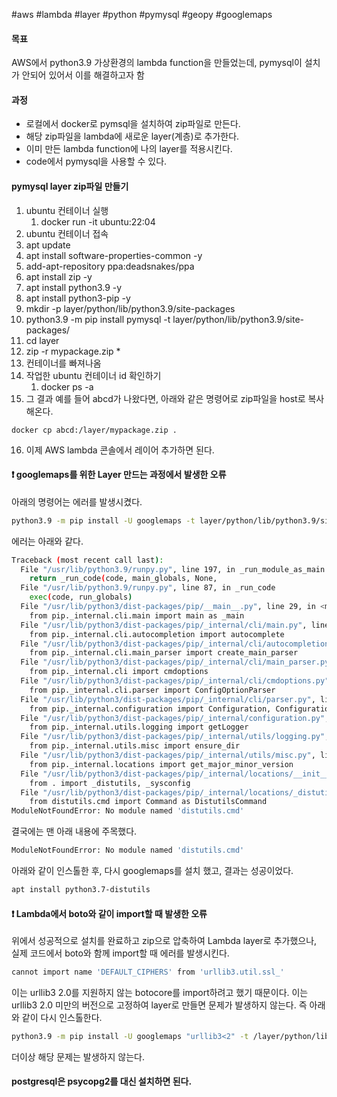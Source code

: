#aws #lambda #layer #python #pymysql #geopy #googlemaps 

#### 목표
AWS에서 python3.9 가상환경의 lambda function을 만들었는데, pymysql이 설치가 안되어 있어서 이를 해결하고자 함

#### 과정
- 로컬에서 docker로 pymsql을 설치하여 zip파일로 만든다.
- 해당 zip파일을 lambda에 새로운 layer(계층)로 추가한다.
- 이미 만든 lambda function에 나의 layer를 적용시킨다.
- code에서 pymysql을 사용할 수 있다.

#### pymysql layer zip파일 만들기
1. ubuntu 컨테이너 실행
	1. docker run -it ubuntu:22:04
2. ubuntu 컨테이너 접속
3. apt update
4. apt install software-properties-common -y
5. add-apt-repository ppa:deadsnakes/ppa
6. apt install zip -y
7. apt install python3.9 -y
8. apt install python3-pip -y
9. mkdir -p layer/python/lib/python3.9/site-packages
10. python3.9 -m pip install pymysql -t layer/python/lib/python3.9/site-packages/
11. cd layer
12. zip -r mypackage.zip *
13. 컨테이너를 빠져나옴
14. 작업한 ubuntu 컨테이너 id 확인하기
	1. docker ps -a
15. 그 결과 예를 들어 abcd가 나왔다면, 아래와 같은 명령어로 zip파일을 host로 복사해온다.
```
docker cp abcd:/layer/mypackage.zip .
```
16. 이제 AWS lambda 콘솔에서 레이어 추가하면 된다.

#### ❗ googlemaps를 위한 Layer 만드는 과정에서 발생한 오류

아래의 명령어는 에러를 발생시켰다.

```sh
python3.9 -m pip install -U googlemaps -t layer/python/lib/python3.9/site-packages/
```

에러는 아래와 같다.

```sh
Traceback (most recent call last):
  File "/usr/lib/python3.9/runpy.py", line 197, in _run_module_as_main
    return _run_code(code, main_globals, None,
  File "/usr/lib/python3.9/runpy.py", line 87, in _run_code
    exec(code, run_globals)
  File "/usr/lib/python3/dist-packages/pip/__main__.py", line 29, in <module>
    from pip._internal.cli.main import main as _main
  File "/usr/lib/python3/dist-packages/pip/_internal/cli/main.py", line 9, in <module>
    from pip._internal.cli.autocompletion import autocomplete
  File "/usr/lib/python3/dist-packages/pip/_internal/cli/autocompletion.py", line 10, in <module>
    from pip._internal.cli.main_parser import create_main_parser
  File "/usr/lib/python3/dist-packages/pip/_internal/cli/main_parser.py", line 8, in <module>
    from pip._internal.cli import cmdoptions
  File "/usr/lib/python3/dist-packages/pip/_internal/cli/cmdoptions.py", line 23, in <module>
    from pip._internal.cli.parser import ConfigOptionParser
  File "/usr/lib/python3/dist-packages/pip/_internal/cli/parser.py", line 12, in <module>
    from pip._internal.configuration import Configuration, ConfigurationError
  File "/usr/lib/python3/dist-packages/pip/_internal/configuration.py", line 26, in <module>
    from pip._internal.utils.logging import getLogger
  File "/usr/lib/python3/dist-packages/pip/_internal/utils/logging.py", line 27, in <module>
    from pip._internal.utils.misc import ensure_dir
  File "/usr/lib/python3/dist-packages/pip/_internal/utils/misc.py", line 39, in <module>
    from pip._internal.locations import get_major_minor_version
  File "/usr/lib/python3/dist-packages/pip/_internal/locations/__init__.py", line 14, in <module>
    from . import _distutils, _sysconfig
  File "/usr/lib/python3/dist-packages/pip/_internal/locations/_distutils.py", line 9, in <module>
    from distutils.cmd import Command as DistutilsCommand
ModuleNotFoundError: No module named 'distutils.cmd'
```

결국에는 맨 아래 내용에 주목했다.

```sh
ModuleNotFoundError: No module named 'distutils.cmd'
```

아래와 같이 인스톨한 후, 다시 googlemaps를 설치 했고, 결과는 성공이었다.

```sh
apt install python3.7-distutils
```

#### ❗ Lambda에서 boto와 같이 import할 때 발생한 오류

위에서 성공적으로 설치를 완료하고 zip으로 압축하여 Lambda layer로 추가했으나, 실제 코드에서 boto와 함께 import할 때 에러를 발생시킨다.

```sh
cannot import name 'DEFAULT_CIPHERS' from 'urllib3.util.ssl_'
```

이는 urllib3 2.0를 지원하지 않는 botocore를 import하려고 했기 때문이다. 이는 urllib3 2.0 미만의 버전으로 고정하여 layer로 만들면 문제가 발생하지 않는다. 즉 아래와 같이 다시 인스톨한다.

```sh
python3.9 -m pip install -U googlemaps "urllib3<2" -t /layer/python/lib/python3.9/site-packages/
```

더이상 해당 문제는 발생하지 않는다.
#### postgresql은 psycopg2를 대신 설치하면 된다.